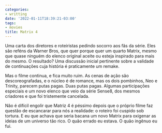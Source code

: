 ```yaml
---
categories:
- writting
date: '2022-01-11T18:39:21-03:00'
tags:
- movies
title: Matrix 4
---
```


Uma carta dos diretores e roteiristas pedindo socorro aos fãs da série. Eles são reféns da Warner Bros, que quer porque quer um quarto Matrix, mesmo que quase ninguém do elenco original aceite ou esteja inspirado para mais do mesmo. O resultado? Uma discussão inicial pertinente sobre a validade de continuações cuja história é praticamente um remake.

Mas o filme continua, e fica muito ruim. As cenas de ação são descoreografadas, e o núcleo é de romance, mas os dois pombinhos, Neo e Trinity, parecem putas pagas. Duas putas pagas. Algumas participações especiais e um novo elenco que veio da série Sense8, dos mesmos criadores e que foi tristemente cancelada.

Não é difícil engolir que Matriz 4 é péssimo depois que o próprio filme faz questão de escancarar para nós a realidade: o roteiro foi cuspido sob tortura. E eu que achava que seria bacana um novo Matrix para oxigenar as ideias de um universo tão rico. O quão errado eu estava. O quão ingênuo eu fui.

